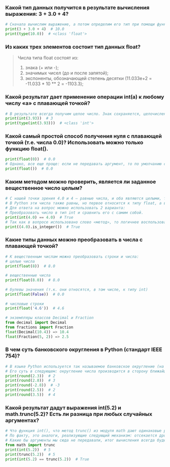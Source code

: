 ### Какой тип данных получится в результате вычисления выражения: 3 + 3.0 + 4?
```python
# Сначала вычислим выражение, а потом определим его тип при помощи функции type().
print(3 + 3.0 + 4)  # 10.0 
print(type(10.0))  # <class 'float'>
```

### Из каких трех элементов состоит тип данных float?
> Числа типа float состоят из:
> 
> 1. знака (+ или -);
> 2. значимых чисел (до и после запятой);
> 3. экспоненты, обозначающей степень десятки (11.033e+2 = -11.033 * 10 ** 2 = -1103.3);

### Какой результат дает применение операции int(a) к любому числу «а» с плавающей точкой?
```python
# В результате всегда получим целое число. Знак сохраняется, целочисленная часть остается, а вся дробная часть отрезается.
print(int(3.93))  # 3
print(type(int(3.93)))  # <class 'int'>
```

### Какой самый простой способ получения нуля с плавающей точкой (т.е. числа 0.0)? Использовать можно только функцию float().
```python
print(float(0))  # 0.0
# Однако, все еще проще: если не передавать аргумент, то по умолчанию ставится 0.
print(float())  # 0.0
```

### Каким методом можно проверить, является ли заданное вещественное число целым?
```python
# С нашей точки зрения 4.0 и 4 – равные числа, и оба являются целыми, так как 0 после точки не несет никакой смысловой нагрузки. 
# В Python эти числа также равны, но первое относится к типу float, а второе – к int.
# Для ответа на вопрос можно использовать 2 варианта:
# Преобразовать число в тип int и сравнить его с самим собой.
print(int(4.0) == 4.0)  # True
# Так как в вопросе использовано слово «метод», то логичнее воспользоваться соответствующим методом.
print((4.0).is_integer())  # True
```

### Какие типы данных можно преобразовать в числа с плавающей точкой?
```python
# К вещественным числам можно преобразовать строки и числа:
# целые числа
print(float(8))  # 8.0
    
# вещественные числа
print(float(8.0))  # 8.0
    
# булевы значения (т.к. они относятся, в том числе, к типу int)
print(float(False))  # 0.0
    
# числовые строки
print(float('4.6'))  # 4.6
    
# экземпляры классов Decimal и Fraction
from decimal import Decimal
from fractions import Fraction
float(Decimal(10.4)) => 10.4
float(Fraction(5, 2)) => 2.5
```

### В чем суть банковского округления в Python (стандарт IEEE 754)?
```python
# В языке Python используется так называемое банковское округление (на основании стандарта IEEE 754). 
# Его суть в следующем: округление числа производится в сторону ближайшего значения, а если последняя цифра 5, то в сторону ближайшего четного числа.
print(round(2.3))  # 2
print(round(2.8))  # 3
print(round(-2.8))  # -3
print(round(2.5))  # 2
print(round(3.5))  # 4
```

### Какой результат дадут выражения int(5.2) и math.trunc(5.2)? Есть ли разница при любых случайных аргументах?
```python
# Что функция int(), что метод trunc() из модуля math дают одинаковые результаты. 
# По факту, это аналоги, реализующие следующий механизм: отсекается дробная часть и возвращается целочисленное значение с сохранением знака.
# Какие бы аргументы мы сюда не передавали, итог вычисления всегда будет одинаковым.
from math import trunc
print(int(5.2))  # 5
print(trunc(5.2))  # 5
print(int(5.2) == trunc(5.2))  # True
```
